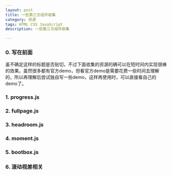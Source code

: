 ```yaml
---
layout: post
title: 一些第三方组件收集
category: 资源
tags: HTML CSS JavaScript
description: 一些第三方组件收集

---
```

### 0. 写在前面
虽不确定这样的标题是否贴切，不过下面收集的资源的确可以在短时间内实现很棒的效果。虽然很多都有官方demo，但看官方demo是需要花费一些时间去理解的，所以再理解后尝试独自写一些demo，这样再使用时，可以直接看自己的demo了。

### 1. progress.js

### 2. fullpage.js

### 3. headroom.js

### 4. moment.js

### 5. bootbox.js

### 6. 滚动视差相关
